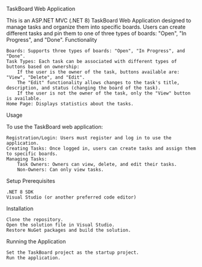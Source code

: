 TaskBoard Web Application

This is an ASP.NET MVC (.NET 8) TaskBoard Web Application designed to manage tasks and organize them into specific boards. Users can create different tasks and pin them to one of three types of boards: "Open", "In Progress", and "Done".
Functionality

    Boards: Supports three types of boards: "Open", "In Progress", and "Done".
    Task Types: Each task can be associated with different types of buttons based on ownership:
        If the user is the owner of the task, buttons available are: "View", "Delete", and "Edit".
        The "Edit" functionality allows changes to the task's title, description, and status (changing the board of the task).
        If the user is not the owner of the task, only the "View" button is available.
    Home Page: Displays statistics about the tasks.

Usage

To use the TaskBoard web application:

    Registration/Login: Users must register and log in to use the application.
    Creating Tasks: Once logged in, users can create tasks and assign them to specific boards.
    Managing Tasks:
        Task Owners: Owners can view, delete, and edit their tasks.
        Non-Owners: Can only view tasks.

Setup
Prerequisites

    .NET 8 SDK
    Visual Studio (or another preferred code editor)

Installation

    Clone the repository.
    Open the solution file in Visual Studio.
    Restore NuGet packages and build the solution.

Running the Application

    Set the TaskBoard project as the startup project.
    Run the application.
